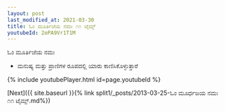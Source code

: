 ```yaml
---
layout: post
last_modified_at: 2021-03-30
title: ಓಂ ಮೂರ್ತಿಜೆಯ ನಮಃ ೧೧ ಟೈಮ್ಸ್
youtubeId: 2oPA9Vr1T1M
---
```

 
 
 ಓಂ ಮೂರ್ತಿಜೆಯ ನಮಃ  
 
 -  ಮನುಷ್ಯ ಮತ್ತು ಪ್ರಾಣಿಗಳ ರೂಪದಲ್ಲಿ ಯಾರು ಕಾಣಿಸಿಕೊಳ್ಳುತ್ತಾರೆ 
 
  
 
  
 
 
 
 
 
 


{% include youtubePlayer.html id=page.youtubeId %}
 
[Next]({{ site.baseurl }}{% link  split1/_posts/2013-03-25-ಓಂ ಮೂರ್ಧಜಯ ನಮಃ ೧೧ ಟೈಮ್ಸ್.md%})
 
